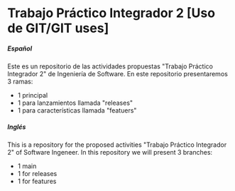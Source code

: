 # Trabajo Práctico Integrador 2 [Uso de GIT/GIT uses]
##### Español
 Este es un repositorio de las actividades propuestas "Trabajo Práctico Integrador 2" de Ingeniería de Software.
 En este repositorio presentaremos 3 ramas:
* 1 principal
* 1 para lanzamientos llamada "releases"
* 1 para características llamada "featuers"

##### Inglés
 This is a repository for the proposed activities "Trabajo Práctico Integrador 2" of Software Ingeneer.
 In this repository we will present 3 branches: 
* 1 main
* 1 for releases
* 1 for features
